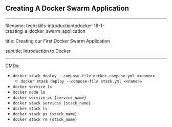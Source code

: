 ## Creating A Docker Swarm Application
---------------------------------------------------------------------------

filename: techskills-introductiontodocker-16-1-creating_a_docker_swarm_application

title: Creating our First Docker Swarm Application

subtitle: Introduction to Docker

---------------------------------------------------------------------------

CMDs:

  + `docker stack deploy --compose-file docker-compose.yml <<name>>`
    + `docker stack deploy --compose-file stack.yml <<name>>`
  + `docker service ls`
  + `docker node ls`
  + `docker service ps {service_name}`
  + `docker stack services {stack_name}`
  + `docker stack ls`
  + `docker stack ps {stack_name}`
  + `docker stack rm {stack_name}`
